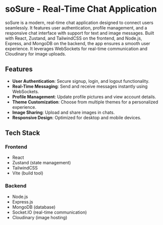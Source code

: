 # soSure - Real-Time Chat Application

soSure is a modern, real-time chat application designed to connect users seamlessly. It features user authentication, profile management, and a responsive chat interface with support for text and image messages. Built with React, Zustand, and TailwindCSS on the frontend, and Node.js, Express, and MongoDB on the backend, the app ensures a smooth user experience. It leverages WebSockets for real-time communication and Cloudinary for image uploads.

## Features

- **User Authentication**: Secure signup, login, and logout functionality.
- **Real-Time Messaging**: Send and receive messages instantly using WebSockets.
- **Profile Management**: Update profile pictures and view account details.
- **Theme Customization**: Choose from multiple themes for a personalized experience.
- **Image Sharing**: Upload and share images in chats.
- **Responsive Design**: Optimized for desktop and mobile devices.

## Tech Stack

### Frontend

- React
- Zustand (state management)
- TailwindCSS
- Vite (build tool)

### Backend

- Node.js
- Express.js
- MongoDB (database)
- Socket.IO (real-time communication)
- Cloudinary (image hosting)
